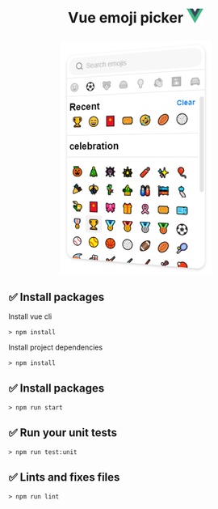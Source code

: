 <h1>
    <p align="center">
        Vue emoji picker <img  src="./vue-logo.png" width="33px" />
    </p>
</h1>

<p align="center">
    <img src="../emoji-picker.PNG" />
</p>



## :white_check_mark: Install packages
Install vue cli
```console
> npm install
```

Install project dependencies 
```console
> npm install
```

## :white_check_mark: Install packages
```console
> npm run start
```


## :white_check_mark: Run your unit tests
```console
> npm run test:unit
```

## :white_check_mark: Lints and fixes files
```console
> npm run lint
```